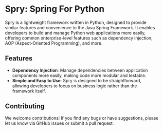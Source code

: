 # Spry: Spring For Python

Spry is a lightweight framework written in Python, designed to provide similar features and convenience to the Java Spring Framework. It enables developers to build and manage Python web applications more easily, offering common enterprise-level features such as dependency injection, AOP (Aspect-Oriented Programming), and more.

## Features

- **Dependency Injection**: Manage dependencies between application components more easily, making code more modular and testable.
- **Simple and Easy to Use**: Spry is designed to be straightforward, allowing developers to focus on business logic rather than the framework itself.

## Contributing

We welcome contributions! If you find any bugs or have suggestions, please let us know via GitHub issues or submit a pull request.
